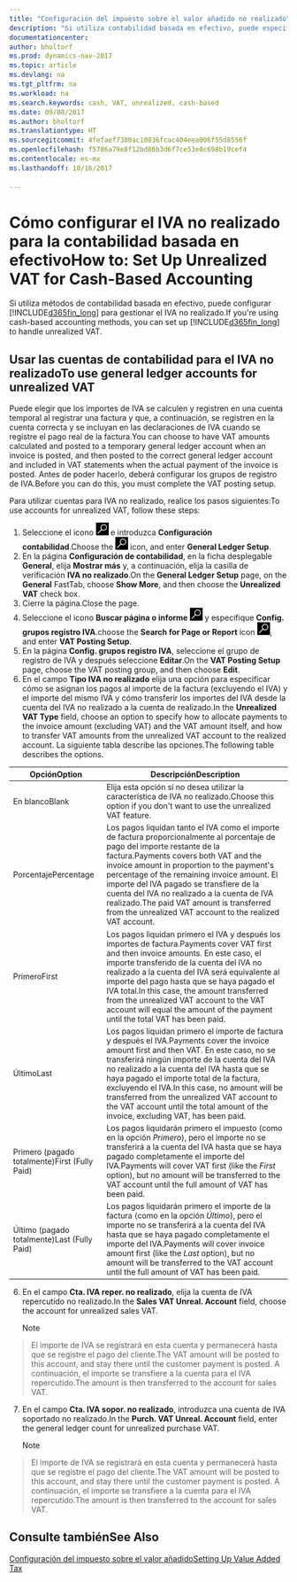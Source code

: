 ```yaml
---
title: "Configuración del impuesto sobre el valor añadido no realizado"
description: "Si utiliza contabilidad basada en efectivo, puede especificar cómo gestionar el IVA no realizado para venta y compras."
documentationcenter: 
author: bholtorf
ms.prod: dynamics-nav-2017
ms.topic: article
ms.devlang: na
ms.tgt_pltfrm: na
ms.workload: na
ms.search.keywords: cash, VAT, unrealized, cash-based
ms.date: 09/08/2017
ms.author: bholtorf
ms.translationtype: HT
ms.sourcegitcommit: 4fefaef7380ac10836fcac404eea006f55d8556f
ms.openlocfilehash: f5786a79e8f12bd86b3d6f7ce53e0c698b19cef4
ms.contentlocale: es-mx
ms.lasthandoff: 10/16/2017

---
```


# <a name="how-to-set-up-unrealized-vat-for-cash-based-accounting"></a><span data-ttu-id="d83ba-103">Cómo configurar el IVA no realizado para la contabilidad basada en efectivo</span><span class="sxs-lookup"><span data-stu-id="d83ba-103">How to: Set Up Unrealized VAT for Cash-Based Accounting</span></span>
<span data-ttu-id="d83ba-104">Si utiliza métodos de contabilidad basada en efectivo, puede configurar [!INCLUDE[d365fin_long](includes/d365fin_long_md.md)] para gestionar el IVA no realizado.</span><span class="sxs-lookup"><span data-stu-id="d83ba-104">If you're using cash-based accounting methods, you can set up [!INCLUDE[d365fin_long](includes/d365fin_long_md.md)] to handle unrealized VAT.</span></span>

## <a name="to-use-general-ledger-accounts-for-unrealized-vat"></a><span data-ttu-id="d83ba-105">Usar las cuentas de contabilidad para el IVA no realizado</span><span class="sxs-lookup"><span data-stu-id="d83ba-105">To use general ledger accounts for unrealized VAT</span></span>
<span data-ttu-id="d83ba-106">Puede elegir que los importes de IVA se calculen y registren en una cuenta temporal al registrar una factura y que, a continuación, se registren en la cuenta correcta y se incluyan en las declaraciones de IVA cuando se registre el pago real de la factura.</span><span class="sxs-lookup"><span data-stu-id="d83ba-106">You can choose to have VAT amounts calculated and posted to a temporary general ledger account when an invoice is posted, and then posted to the correct general ledger account and included in VAT statements when the actual payment of the invoice is posted.</span></span> <span data-ttu-id="d83ba-107">Antes de poder hacerlo, deberá configurar los grupos de registro de IVA.</span><span class="sxs-lookup"><span data-stu-id="d83ba-107">Before you can do this, you must complete the VAT posting setup.</span></span>

<span data-ttu-id="d83ba-108">Para utilizar cuentas para IVA no realizado, realice los pasos siguientes:</span><span class="sxs-lookup"><span data-stu-id="d83ba-108">To use accounts for unrealized VAT, follow these steps:</span></span>
1. <span data-ttu-id="d83ba-109">Seleccione el icono ![Buscar página o informe](media/ui-search/search_small.png "icono Buscar página o informe") e introduzca **Configuración contabilidad**.</span><span class="sxs-lookup"><span data-stu-id="d83ba-109">Choose the ![Search for Page or Report](media/ui-search/search_small.png "Search for Page or Report icon") icon, and enter **General Ledger Setup**.</span></span> 
2. <span data-ttu-id="d83ba-110">En la página **Configuración de contabilidad**, en la ficha desplegable **General**, elija **Mostrar más** y, a continuación, elija la casilla de verificación **IVA no realizado**.</span><span class="sxs-lookup"><span data-stu-id="d83ba-110">On the **General Ledger Setup** page, on the **General** FastTab, choose **Show More**, and then choose the **Unrealized VAT** check box.</span></span>
3. <span data-ttu-id="d83ba-111">Cierre la página.</span><span class="sxs-lookup"><span data-stu-id="d83ba-111">Close the page.</span></span>
4. <span data-ttu-id="d83ba-112">Seleccione el icono **Buscar página o informe** ![Buscar página o informe](media/ui-search/search_small.png "Icono Buscar página o informe") y especifique **Config. grupos registro IVA**.</span><span class="sxs-lookup"><span data-stu-id="d83ba-112">choose the **Search for Page or Report** icon ![Search for Page or Report](media/ui-search/search_small.png "Search for Page or Report icon"), and enter **VAT Posting Setup**.</span></span> 
5. <span data-ttu-id="d83ba-113">En la página **Config. grupos registro IVA**, seleccione el grupo de registro de IVA y después seleccione **Editar**.</span><span class="sxs-lookup"><span data-stu-id="d83ba-113">On the **VAT Posting Setup** page, choose the VAT posting group, and then choose **Edit**.</span></span> 
6. <span data-ttu-id="d83ba-114">En el campo **Tipo IVA no realizado** elija una opción para especificar cómo se asignan los pagos al importe de la factura (excluyendo el IVA) y el importe del mismo IVA y cómo transferir los importes del IVA desde la cuenta del IVA no realizado a la cuenta de realizado.</span><span class="sxs-lookup"><span data-stu-id="d83ba-114">In the **Unrealized VAT Type** field, choose an option to specify how to allocate payments to the invoice amount (excluding VAT) and the VAT amount itself, and how to transfer VAT amounts from the unrealized VAT account to the realized account.</span></span> <span data-ttu-id="d83ba-115">La siguiente tabla describe las opciones.</span><span class="sxs-lookup"><span data-stu-id="d83ba-115">The following table describes the options.</span></span>

| <span data-ttu-id="d83ba-116">Opción</span><span class="sxs-lookup"><span data-stu-id="d83ba-116">Option</span></span> | <span data-ttu-id="d83ba-117">Descripción</span><span class="sxs-lookup"><span data-stu-id="d83ba-117">Description</span></span> |
| --- | --- |
| <span data-ttu-id="d83ba-118">En blanco</span><span class="sxs-lookup"><span data-stu-id="d83ba-118">Blank</span></span> | <span data-ttu-id="d83ba-119">Elija esta opción si no desea utilizar la característica de IVA no realizado.</span><span class="sxs-lookup"><span data-stu-id="d83ba-119">Choose this option if you don't want to use the unrealized VAT feature.</span></span> |
| <span data-ttu-id="d83ba-120">Porcentaje</span><span class="sxs-lookup"><span data-stu-id="d83ba-120">Percentage</span></span> | <span data-ttu-id="d83ba-121">Los pagos liquidan tanto el IVA como el importe de factura proporcionalmente al porcentaje de pago del importe restante de la factura.</span><span class="sxs-lookup"><span data-stu-id="d83ba-121">Payments covers both VAT and the invoice amount in proportion to the payment's percentage of the remaining invoice amount.</span></span> <span data-ttu-id="d83ba-122">El importe del IVA pagado se transfiere de la cuenta del IVA no realizado a la cuenta de IVA realizado.</span><span class="sxs-lookup"><span data-stu-id="d83ba-122">The paid VAT amount is transferred from the unrealized VAT account to the realized VAT account.</span></span> |
| <span data-ttu-id="d83ba-123">Primero</span><span class="sxs-lookup"><span data-stu-id="d83ba-123">First</span></span> | <span data-ttu-id="d83ba-124">Los pagos liquidan primero el IVA y después los importes de factura.</span><span class="sxs-lookup"><span data-stu-id="d83ba-124">Payments cover VAT first and then invoice amounts.</span></span> <span data-ttu-id="d83ba-125">En este caso, el importe transferido de la cuenta del IVA no realizado a la cuenta del IVA será equivalente al importe del pago hasta que se haya pagado el IVA total.</span><span class="sxs-lookup"><span data-stu-id="d83ba-125">In this case, the amount transferred from the unrealized VAT account to the VAT account will equal the amount of the payment until the total VAT has been paid.</span></span> |
| <span data-ttu-id="d83ba-126">Último</span><span class="sxs-lookup"><span data-stu-id="d83ba-126">Last</span></span> | <span data-ttu-id="d83ba-127">Los pagos liquidan primero el importe de factura y después el IVA.</span><span class="sxs-lookup"><span data-stu-id="d83ba-127">Payments cover the invoice amount first and then VAT.</span></span> <span data-ttu-id="d83ba-128">En este caso, no se transferirá ningún importe de la cuenta del IVA no realizado a la cuenta del IVA hasta que se haya pagado el importe total de la factura, excluyendo el IVA.</span><span class="sxs-lookup"><span data-stu-id="d83ba-128">In this case, no amount will be transferred from the unrealized VAT account to the VAT account until the total amount of the invoice, excluding VAT, has been paid.</span></span> |
| <span data-ttu-id="d83ba-129">Primero (pagado totalmente)</span><span class="sxs-lookup"><span data-stu-id="d83ba-129">First (Fully Paid)</span></span> | <span data-ttu-id="d83ba-130">Los pagos liquidarán primero el impuesto (como en la opción _Primero_), pero el importe no se transferirá a la cuenta del IVA hasta que se haya pagado completamente el importe del IVA.</span><span class="sxs-lookup"><span data-stu-id="d83ba-130">Payments will cover VAT first (like the _First_ option), but no amount will be transferred to the VAT account until the full amount of VAT has been paid.</span></span> |
| <span data-ttu-id="d83ba-131">Último (pagado totalmente)</span><span class="sxs-lookup"><span data-stu-id="d83ba-131">Last (Fully Paid)</span></span> | <span data-ttu-id="d83ba-132">Los pagos liquidarán primero el importe de la factura (como en la opción _Último_), pero el importe no se transferirá a la cuenta del IVA hasta que se haya pagado completamente el importe del IVA.</span><span class="sxs-lookup"><span data-stu-id="d83ba-132">Payments will cover invoice amount first (like the _Last_ option), but no amount will be transferred to the VAT account until the full amount of VAT has been paid.</span></span> |

6. <span data-ttu-id="d83ba-133">En el campo **Cta. IVA reper. no realizado**, elija la cuenta de IVA repercutido no realizado.</span><span class="sxs-lookup"><span data-stu-id="d83ba-133">In the **Sales VAT Unreal. Account** field, choose the account for unrealized sales VAT.</span></span>

    > [!NOTE]  
>   <span data-ttu-id="d83ba-134">El importe de IVA se registrará en esta cuenta y permanecerá hasta que se registre el pago del cliente.</span><span class="sxs-lookup"><span data-stu-id="d83ba-134">The VAT amount will be posted to this account, and stay there until the customer payment is posted.</span></span> <span data-ttu-id="d83ba-135">A continuación, el importe se transfiere a la cuenta para el IVA repercutido.</span><span class="sxs-lookup"><span data-stu-id="d83ba-135">The amount is then transferred to the account for sales VAT.</span></span>
7. <span data-ttu-id="d83ba-136">En el campo **Cta. IVA sopor. no realizado**, introduzca una cuenta de IVA soportado no realizado.</span><span class="sxs-lookup"><span data-stu-id="d83ba-136">In the **Purch. VAT Unreal. Account** field, enter the general ledger count for unrealized purchase VAT.</span></span>

    > [!NOTE]  
>   <span data-ttu-id="d83ba-137">El importe de IVA se registrará en esta cuenta y permanecerá hasta que se registre el pago del cliente.</span><span class="sxs-lookup"><span data-stu-id="d83ba-137">The VAT amount will be posted to this account, and stay there until the customer payment is posted.</span></span> <span data-ttu-id="d83ba-138">A continuación, el importe se transfiere a la cuenta para el IVA repercutido.</span><span class="sxs-lookup"><span data-stu-id="d83ba-138">The amount is then transferred to the account for sales VAT.</span></span>

## <a name="see-also"></a><span data-ttu-id="d83ba-139">Consulte también</span><span class="sxs-lookup"><span data-stu-id="d83ba-139">See Also</span></span>
[<span data-ttu-id="d83ba-140">Configuración del impuesto sobre el valor añadido</span><span class="sxs-lookup"><span data-stu-id="d83ba-140">Setting Up Value Added Tax</span></span>](finance-setup-vat.md)
